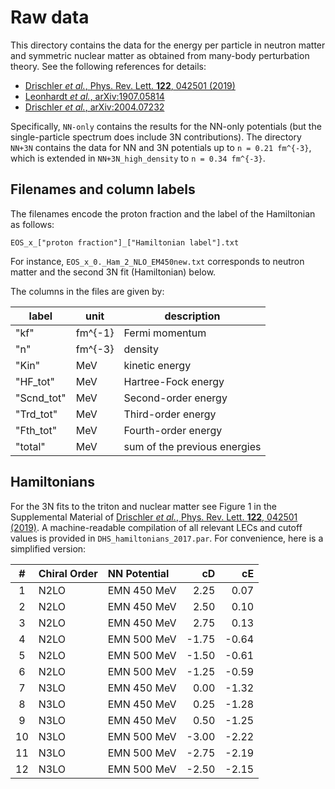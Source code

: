 # Raw data

This directory contains the data for the energy per particle in neutron matter
and symmetric nuclear matter as obtained from many-body perturbation theory.
See the following references for details:

* [Drischler _et al._, Phys. Rev. Lett. **122**, 042501 (2019)][DrischlerPRL]
* [Leonhardt _et al._, arXiv:1907.05814][Leonhardt]
* [Drischler _et al._, arXiv:2004.07232][DrischlerShort]

Specifically, `NN-only` contains the results for the NN-only potentials (but the
single-particle spectrum does include 3N contributions). The directory `NN+3N`
contains the data for NN and 3N potentials up to `n = 0.21 fm^{-3}`, which is
extended in `NN+3N_high_density` to `n = 0.34 fm^{-3}`.

## Filenames and column labels

The filenames encode the proton fraction and the label of the Hamiltonian as
follows:
```
EOS_x_["proton fraction"]_["Hamiltonian label"].txt
```
For instance, `EOS_x_0._Ham_2_NLO_EM450new.txt` corresponds to neutron matter
and the second 3N fit (Hamiltonian) below.

The columns in the files are given by:

| label       | unit    | description |
| -----       | ----    | ----------- |
| "kf"        | fm^{-1} | Fermi momentum     |
| "n"         | fm^{-3} | density      |
| "Kin"       | MeV     | kinetic energy      |
| "HF_tot"    | MeV     | Hartree-Fock energy      |
| "Scnd_tot"  | MeV     | Second-order energy       |
| "Trd_tot"   | MeV     | Third-order energy        |
| "Fth_tot"   | MeV     | Fourth-order energy       |
| "total"     | MeV     | sum of the previous energies      |



## Hamiltonians

For the 3N fits to the triton and nuclear matter see Figure 1 in the
Supplemental Material of [Drischler _et al._, Phys. Rev. Lett. **122**, 042501
(2019)][DrischlerPRL]. A machine-readable compilation of all relevant LECs and
cutoff values is provided in `DHS_hamiltonians_2017.par`. For convenience, here
is a simplified version:

| \# | Chiral Order |	NN Potential |	cD  |  cE
:---:|:-------------|:-------------|-----:|-----:|
| 1  | N2LO         |	EMN 450 MeV  |	2.25|	0.07
| 2  | N2LO         |	EMN 450 MeV  |	2.50|	0.10
| 3  | N2LO         |	EMN 450 MeV  |	2.75|	0.13
| 4  | N2LO         |	EMN 500 MeV  |	-1.75|	-0.64
| 5  | N2LO         |	EMN 500 MeV  |	-1.50|	-0.61
| 6  | N2LO         |	EMN 500 MeV  |	-1.25|	-0.59
| 7  | N3LO         |	EMN 450 MeV  |	0.00|	-1.32
| 8  | N3LO         |	EMN 450 MeV  |	0.25|	-1.28
| 9  | N3LO         |	EMN 450 MeV  |	0.50|	-1.25
| 10 | N3LO         |	EMN 500 MeV  |	-3.00|	-2.22
| 11 | N3LO         |	EMN 500 MeV  |	-2.75|	-2.19
| 12 | N3LO         |	EMN 500 MeV  |	-2.50|	-2.15

[DrischlerPRL]: https://journals.aps.org/prl/abstract/10.1103/PhysRevLett.122.042501
[Leonhardt]: https://arxiv.org/abs/1907.05814
[DrischlerShort]: https://arxiv.org/abs/2004.07232

